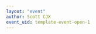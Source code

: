 ```yaml
---
layout: "event"
author: Scott CJX
event_uid: template-event-open-1
---
```


<!-- {% include event-template.md %} -->
